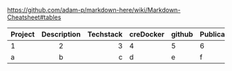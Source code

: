 https://github.com/adam-p/markdown-here/wiki/Markdown-Cheatsheet#tables


| Project | Description | Techstack | creDocker | github | Publications |
| --- |:---:| --:| --- | --- | --- |
| 1 | 2 | 3 | 4 | 5 | 6 |
| a | b | c | d | e | f |
